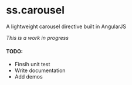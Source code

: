 # ss.carousel

A lightweight carousel directive built in AngularJS

*This is a work in progress*

#### TODO:
- Finsih unit test
- Write documentation
- Add demos
